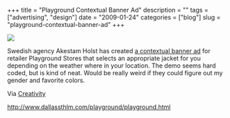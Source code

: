 +++
title = "Playground Contextual Banner Ad"
description = ""
tags = ["advertising", "design"]
date = "2009-01-24"
categories = ["blog"]
slug = "playground-contextual-banner-ad"
+++



  <div class="notebook-screenshot"><a href="http://www.dallassthlm.com/playground/playground.html"><img src="/media/notebook/playground-contextual-ad.jpg" class="notebook-image" /></a></div><p>Swedish agency Akestam Holst has created <a href="http://www.dallassthlm.com/playground/playground.html">a contextual banner ad</a> for retailer Playground Stores that selects an appropriate jacket for you depending on the weather where in your location. The demo seems hard coded, but is kind of neat. Would be really weird if they could figure out my gender and favorite colors.</p>
<p>Via <a href="http://creativity-online.com/">Creativity</a></p>
    
  <a href="http://www.dallassthlm.com/playground/playground.html">http://www.dallassthlm.com/playground/playground.html</a>
